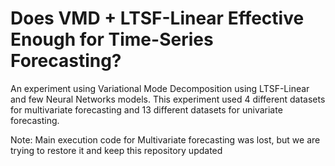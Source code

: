 # Does VMD + LTSF-Linear Effective Enough for Time-Series Forecasting?

An experiment using Variational Mode Decomposition using LTSF-Linear and few Neural Networks models. This experiment used 4 different datasets for multivariate forecasting and 13 different datasets for univariate forecasting.

Note: Main execution code for Multivariate forecasting was lost, but we are trying to restore it and keep this repository updated
